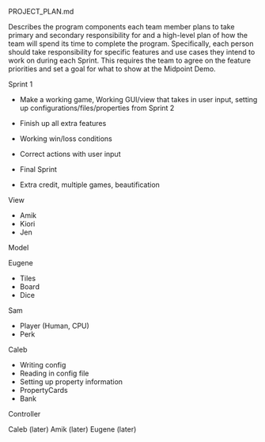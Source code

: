 PROJECT_PLAN.md

Describes the program components each team member plans to take primary and secondary responsibility for and a high-level plan of how the team will spend its time to complete the program. Specifically, each person should take responsibility for specific features and use cases they intend to work on during each Sprint. This requires the team to agree on the feature priorities and set a goal for what to show at the Midpoint Demo.

Sprint 1

- Make a working game, Working GUI/view that takes in user input, setting up configurations/files/properties from
Sprint 2

- Finish up all extra features
- Working win/loss conditions
- Correct actions with user input
- Final Sprint
- Extra credit, multiple games, beautification

View 

- Amik
- Kiori
- Jen

Model

Eugene
- Tiles
- Board
- Dice

Sam
- Player (Human, CPU)
- Perk

Caleb
- Writing config
- Reading in config file
- Setting up property information
- PropertyCards
- Bank

Controller

Caleb (later)
Amik (later)
Eugene (later)
